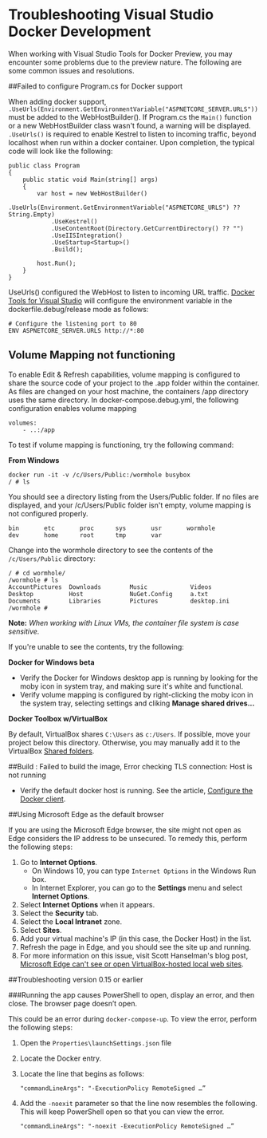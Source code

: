 <properties
   pageTitle="Troubleshooting Docker Client Errors on Windows Using Visual Studio | Microsoft Azure"
   description="Troubleshoot problems you encounter when using Visual Studio to create and deploy web apps to Docker on Windows by using Visual Studio."
   services="azure-container-service"
   documentationCenter="na"
   authors="allclark"
   manager="douge"
   editor="" />
<tags
   ms.service="multiple"
   ms.devlang="dotnet"
   ms.topic="article"
   ms.tgt_pltfrm="na"
   ms.workload="multiple"
   ms.date="06/08/2016"
   ms.author="allclark" />

# Troubleshooting Visual Studio Docker Development

When working with Visual Studio Tools for Docker Preview, you may encounter some problems due to the preview nature.
The following are some common issues and resolutions.

##Failed to configure Program.cs for Docker support

When adding docker support, `.UseUrls(Environment.GetEnvironmentVariable("ASPNETCORE_SERVER.URLS"))` must be added to the WebHostBuilder().
If Program.cs the `Main()` function or a new WebHostBuilder class wasn't found, a warning will be displayed.
`.UseUrls()` is required to enable Kestrel to listen to incoming traffic, beyond localhost when run within a docker container.
Upon completion, the typical code will look like the following:

```
public class Program
{
    public static void Main(string[] args)
    {
        var host = new WebHostBuilder()
            .UseUrls(Environment.GetEnvironmentVariable("ASPNETCORE_URLS") ?? String.Empty)
            .UseKestrel()
            .UseContentRoot(Directory.GetCurrentDirectory() ?? "")
            .UseIISIntegration()
            .UseStartup<Startup>()
            .Build();

        host.Run();
    }
}
```

UseUrls() configured the WebHost to listen to incoming URL traffic.
[Docker Tools for Visual Studio](http://aka.ms/DockerToolsForVS) will configure the environment variable in the dockerfile.debug/release mode as follows:

```
# Configure the listening port to 80
ENV ASPNETCORE_SERVER.URLS http://*:80
```

## Volume Mapping not functioning
To enable Edit & Refresh capabilities, volume mapping is configured to share the source code of your project to the .app folder within the container.
As files are changed on your host machine, the containers /app directory uses the same directory.
In docker-compose.debug.yml, the following configuration enables volume mapping

```
volumes:
    - ..:/app
```

To test if volume mapping is functioning, try the following command:

**From Windows**

```
docker run -it -v /c/Users/Public:/wormhole busybox
/ # ls
```

You should see a directory listing from the Users/Public folder.
If no files are displayed, and your /c/Users/Public folder isn't empty, volume mapping is not configured properly. 

```
bin       etc       proc      sys       usr       wormhole
dev       home      root      tmp       var
```

Change into the wormhole directory to see the contents of the `/c/Users/Public` directory:

```
/ # cd wormhole/
/wormhole # ls
AccountPictures  Downloads        Music            Videos
Desktop          Host             NuGet.Config     a.txt
Documents        Libraries        Pictures         desktop.ini
/wormhole #
```

**Note:** *When working with Linux VMs, the container file system is case sensitive.*  

If you're unable to see the contents, try the following:

**Docker for Windows beta**
- Verify the Docker for Windows desktop app is running by looking for the moby icon in system tray, and making sure it's white and functional.
- Verify volume mapping is configured by right-clicking the moby icon in the system tray, selecting settings and cliking **Manage shared drives...**

**Docker Toolbox w/VirtualBox**

By default, VirtualBox shares `C:\Users` as `c:/Users`. If possible, move your project below this directory. Otherwise, you may manually add it to the VirtualBox [Shared folders](https://www.virtualbox.org/manual/ch04.html#sharedfolders).
	
##Build : Failed to build the image, Error checking TLS connection: Host is not running

- Verify the default docker host is running. See the article, [Configure the Docker client](./vs-azure-tools-docker-setup.md).

##Using Microsoft Edge as the default browser

If you are using the Microsoft Edge browser, the site might not open as Edge considers the IP address to be unsecured. To remedy this, perform the following steps:

1. Go to **Internet Options**.
    - On Windows 10, you can type `Internet Options` in the Windows Run box.
    - In Internet Explorer, you can go to the **Settings** menu and select **Internet Options**. 
1. Select **Internet Options** when it appears. 
1. Select the **Security** tab.
1. Select the **Local Intranet** zone.
1. Select **Sites**. 
1. Add your virtual machine's IP (in this case, the Docker Host) in the list. 
1. Refresh the page in Edge, and you should see the site up and running. 
1. For more information on this issue, visit Scott Hanselman's blog post, [Microsoft Edge can't see or open VirtualBox-hosted local web sites](http://www.hanselman.com/blog/FixedMicrosoftEdgeCantSeeOrOpenVirtualBoxhostedLocalWebSites.aspx). 

##Troubleshooting version 0.15 or earlier


###Running the app causes PowerShell to open, display an error, and then close. The browser page doesn’t open.

This could be an error during `docker-compose-up`. To view the error, perform the following steps:

1. Open the `Properties\launchSettings.json` file
1. Locate the Docker entry.
1. Locate the line that begins as follows:

    ```
    "commandLineArgs": "-ExecutionPolicy RemoteSigned …”
    ```
	
1. Add the `-noexit` parameter so that the line now resembles the following. This will keep PowerShell open so that you can view the error.

    ```
	"commandLineArgs": "-noexit -ExecutionPolicy RemoteSigned …”
    ```
